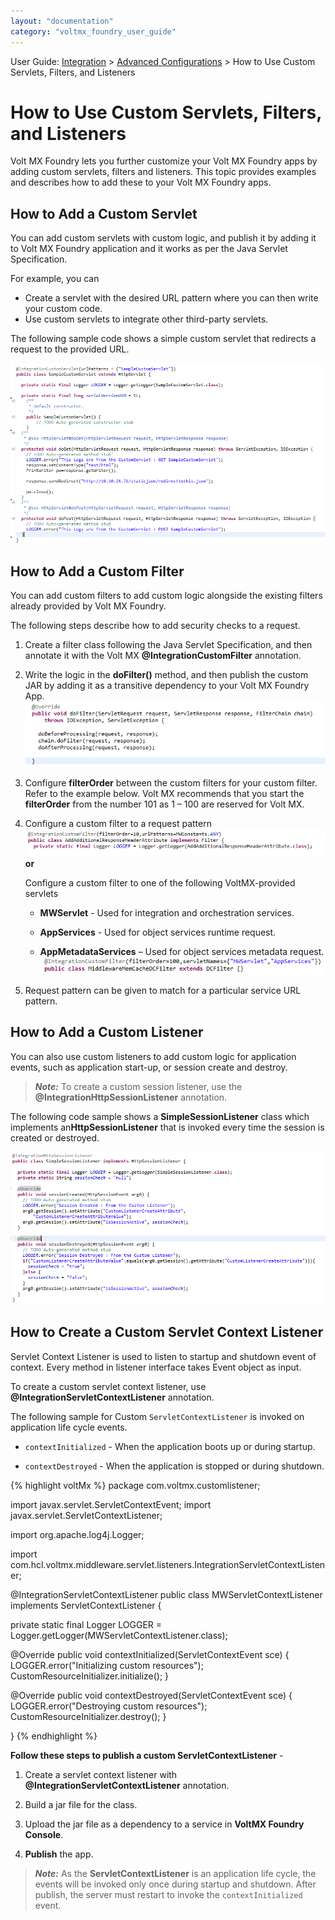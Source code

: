 ```yaml
---
layout: "documentation"
category: "voltmx_foundry_user_guide"
---
```

                             

User Guide: [Integration](Services.html#integration) \> [Advanced Configurations](Advanced_Configurations.html) > How to Use Custom Servlets, Filters, and Listeners

How to Use Custom Servlets, Filters, and Listeners
==================================================

Volt MX  Foundry lets you further customize your Volt MX Foundry apps by adding custom servlets, filters and listeners. This topic provides examples and describes how to add these to your Volt MX Foundry apps.

How to Add a Custom Servlet
---------------------------

You can add custom servlets with custom logic, and publish it by adding it to Volt MX Foundry application and it works as per the Java Servlet Specification.

For example, you can

*   Create a servlet with the desired URL pattern where you can then write your custom code.
*   Use custom servlets to integrate other third-party servlets.

The following sample code shows a simple custom servlet that redirects a request to the provided URL.

![](Resources/Images/CustomServletCode.png)

How to Add a Custom Filter
--------------------------

You can add custom filters to add custom logic alongside the existing filters already provided by Volt MX Foundry.

The following steps describe how to add security checks to a request.

1.  Create a filter class following the Java Servlet Specification, and then annotate it with the Volt MX **@IntegrationCustomFilter** annotation.
2.  Write the logic in the **doFilter()** method, and then publish the custom JAR by adding it as a transitive dependency to your Volt MX Foundry App.![](Resources/Images/CustomFilterDoFilter.png)
3.  Configure **filterOrder** between the custom filters for your custom filter. Refer to the example below. Volt MX recommends that you start the **filterOrder** from the number 101 as 1 – 100 are reserved for Volt MX.
4.  Configure a custom filter to a request pattern![](Resources/Images/CustomFilterForRequestPattern.png)  
    **or**  
      
    Configure a custom filter to one of the following VoltMX\-provided servlets
    *   **MWServlet** - Used for integration and orchestration services.
        
    *   **AppServices** - Used for object services runtime request.
        
    *   **AppMetadataServices** – Used for object services metadata request.![](Resources/Images/CustomFilterForVoltMXServlet.png)  
        
5.  Request pattern can be given to match for a particular service URL pattern.

How to Add a Custom Listener
----------------------------

You can also use custom listeners to add custom logic for application events, such as application start-up, or session create and destroy.

> **_Note:_** To create a custom session listener, use the **@IntegrationHttpSessionListener** annotation.

The following code sample shows a **SimpleSessionListener** class which implements an**HttpSessionListener** that is invoked every time the session is created or destroyed.

![](Resources/Images/CustomListener.png)

How to Create a Custom Servlet Context Listener
-----------------------------------------------

Servlet Context Listener is used to listen to startup and shutdown event of context. Every method in listener interface takes Event object as input.

To create a custom servlet context listener, use **@IntegrationServletContextListener** annotation.

The following sample for Custom `ServletContextListener` is invoked on application life cycle events.

*   `contextInitialized` - When the application boots up or during startup.
    
*   `contextDestroyed` \- When the application is stopped or during shutdown.
    

{% highlight voltMx %} package com.voltmx.customlistener;
 
import javax.servlet.ServletContextEvent;
import javax.servlet.ServletContextListener;
 
import org.apache.log4j.Logger;
 
import com.hcl.voltmx.middleware.servlet.listeners.IntegrationServletContextListener;
 
@IntegrationServletContextListener
public class MWServletContextListener implements ServletContextListener {
 
  private static final Logger LOGGER = Logger.getLogger(MWServletContextListener.class);
 
  @Override
  public void contextInitialized(ServletContextEvent sce) {
    LOGGER.error("Initializing custom resources");
    CustomResourceInitializer.initialize();
  }
 
  @Override
  public void contextDestroyed(ServletContextEvent sce) {
    LOGGER.error("Destroying custom resources");
    CustomResourceInitializer.destroy();
  }
 
}
{% endhighlight %}

**Follow these steps to publish a custom ServletContextListener** -

1.  Create a servlet context listener with **@IntegrationServletContextListener** annotation.
    
2.  Build a jar file for the class.
    
3.  Upload the jar file as a dependency to a service in **VoltMX Foundry Console**.
    
4.  **Publish** the app.
    

> **_Note:_** As the **ServletContextListener** is an application life cycle, the events will be invoked only once during startup and shutdown. After publish, the server must restart to invoke the `contextInitialized` event.
